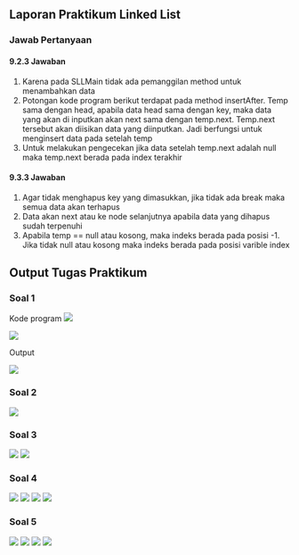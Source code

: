 ## Laporan Praktikum Linked List

### Jawab Pertanyaan

#### 9.2.3 Jawaban

1.	Karena pada SLLMain tidak ada pemanggilan method untuk menambahkan data 
2.	Potongan kode program berikut terdapat pada method insertAfter. Temp sama dengan head, apabila data head sama dengan key, maka data yang akan di inputkan akan next sama dengan temp.next. Temp.next tersebut akan diisikan data yang diinputkan. Jadi berfungsi untuk menginsert data pada setelah temp 
3.	Untuk melakukan pengecekan jika data setelah temp.next adalah null maka temp.next berada 
pada index terakhir 


#### 9.3.3 Jawaban

1.	Agar tidak menghapus key yang dimasukkan, jika tidak ada break maka semua data akan terhapus 
2.	Data akan next atau ke node selanjutnya apabila data yang dihapus sudah terpenuhi 
3.	Apabila temp == null atau kosong, maka indeks berada pada posisi -1. Jika tidak null atau kosong maka indeks berada pada posisi varible index 

## Output Tugas Praktikum

### Soal 1

Kode program
<img src = "./SS/1.jpg">

<img src = "./SS/2.jpg">

Output

<img src = "./SS/3.jpg">

### Soal 2

<img src = "./SS/4.jpg">

### Soal 3

<img src = "./SS/5.jpg">

<img src = "./SS/6.jpg">

### Soal 4

<img src = "./SS/7.jpg">

<img src = "./SS/8.jpg">

<img src = "./SS/9.jpg">

<img src = "./SS/10.jpg">

### Soal 5

<img src = "./SS/11.jpg">

<img src = "./SS/12.jpg">

<img src = "./SS/13.jpg">

<img src = "./SS/14.jpg">

